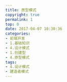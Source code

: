 ```yaml
---
title: 原型模式
copyright: true
permalink: 1
top: 0
date: 2017-04-07 10:30:36
categories:
- 前端开发
- 1.基础知识
- 4.设计模式
- 1.创建型
- 4.原型模式
tags:
- 4.设计模式
- 建造者模式
---
```

